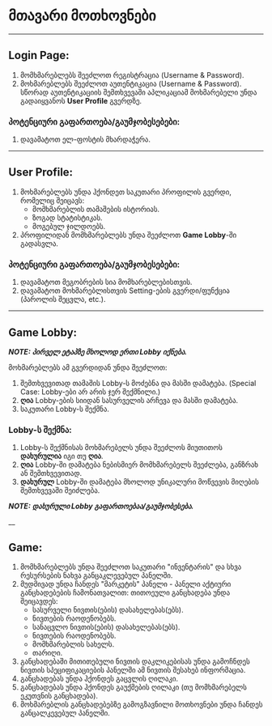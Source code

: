 # მთავარი მოთხოვნები

___

## Login Page:
1. მომხმარებლებს შეეძლოთ რეგისტრაცია (Username & Password).
1. მოხმარებლებს შეეძლოთ აუთენტიკაცია (Username & Password). სწორად აუთენტიკაციის შემთხვევაში აპლიკაციამ მოხმარებელი უნდა გადაიყვანოს **User Profile** გვერდზე.

### პოტენციური გაფართოება/გაუმჯობესებები:

1. დავამატოთ ელ-ფოსტის მხარდაჭერა.

___

## User Profile:

1. მოხმარებლებს უნდა ჰქონდეთ საკუთარი პროფილის გვერდი, რომელიც შეიცავს:
    * მომხმარებლის თამაშების ისტორიას.
    * ზოგად სტატისტიკას.
    * მოგებულ ჯილდოებს.
1. პროფილიდან მომხმარებლებს უნდა შეეძლოთ **Game Lobby**-ში გადასვლა.

### პოტენციური გაფართოება/გაუმჯობესებები:

1. დავამატოთ მეგობრების სია მომხარებლებისთვის.
1. დავამატოთ მოხმარებლისთვის Setting-ების გვერდი/ფუნქცია (პაროლის შეცვლა, etc.).

___

## Game Lobby:

***NOTE: პირველ ეტაპზე მხოლოდ ერთი Lobby იქნება.***

მოხმარებლებს ამ გვერდიდან უნდა შეეძლოთ:
1. შემთხვევითად თამაშის Lobby-ს მოძებნა და მასში დამატება. (Special Case: Lobby-ები არ არის ჯერ შექმნილი.)
1. **ღია** Lobby-ების სიიდან სასურველის არჩევა და მასში დამატება.
1. საკუთარი Lobby-ს შექმნა.

### Lobby-ს შექმნა:
1. Lobby-ს შექმნისას მოხმარებელს უნდა შეეძლოს მიუთითოს **დახურულია** იგი თუ **ღია**.
1. **ღია** Lobby-ში დამატება ნებისმიერ მომხმარებელს შეეძლება, განზრახ ან შემთხვევითად.
1. **დახურულ** Lobby-ში დამატება მხოლოდ უნიკალური მოწვევის მიღების შემთხვევაში შეიძლება.

***NOTE: დახურული Lobby გაფართოებაა/გაუმჯობესება.***

__

## Game:

1. მომხმარებლებს უნდა შეეძლოთ საკუთარი "ინვენტარის" და სხვა რესურსების ნახვა განცაკლევებულ პანელში.
1. მუდმივად უნდა ჩანდეს "მარკეტის" პანელი - პანელი აქტიური განცხადებების ჩამონათვალით: თითოეული განცხადება უნდა შეიცავდეს:
    * სასურველი ნივთის(ების) დასახელებას(ებს).
    * ნივთების რაოდენობებს.
    * სანაცვლო ნივთის(ების) დასახელებას(ებს).
    * ნივთების რაოდენობებს.
    * მომხმარებლის სახელს.
    * თარიღი.
1. განცხადებაში მითითებული ნივთის დაკლიკებისას უნდა გამოჩნდეს ნივთის სპეციფიკაციების პანელში ამ ნივთის შესახებ ინფორმაცია.
1. განცხადებას უნდა ჰქონდეს გაცვლის ღილაკი.
1. განცხადებას უნდა ჰქონდეს გაუქმების ღილაკი (თუ მომხმარებელს ეკუთვნის განცხადება).
1. მოხმარებლის განცხადებებზე გამოგზავნილი მოთხოვნები უნდა ჩანდეს განცალკევებულ პანელში.